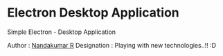 # Electron Desktop Application

Simple Electron - Desktop Application

Author		: [Nandakumar R](https://github.com/nandakumar111) 
Designation	: Playing with new technologies..!! :D
